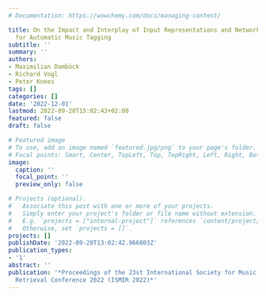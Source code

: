 ```yaml
---
# Documentation: https://wowchemy.com/docs/managing-content/

title: On the Impact and Interplay of Input Representations and Network Architectures
  for Automatic Music Tagging
subtitle: ''
summary: ''
authors:
- Maximilian Damböck
- Richard Vogl
- Peter Knees
tags: []
categories: []
date: '2022-12-01'
lastmod: 2022-09-28T15:02:43+02:00
featured: false
draft: false

# Featured image
# To use, add an image named `featured.jpg/png` to your page's folder.
# Focal points: Smart, Center, TopLeft, Top, TopRight, Left, Right, BottomLeft, Bottom, BottomRight.
image:
  caption: ''
  focal_point: ''
  preview_only: false

# Projects (optional).
#   Associate this post with one or more of your projects.
#   Simply enter your project's folder or file name without extension.
#   E.g. `projects = ["internal-project"]` references `content/project/deep-learning/index.md`.
#   Otherwise, set `projects = []`.
projects: []
publishDate: '2022-09-28T13:02:42.966803Z'
publication_types:
- '1'
abstract: ''
publication: '*Proceedings of the 23st International Society for Music Information
  Retrieval Conference 2022 (ISMIR 2022)*'
---
```

